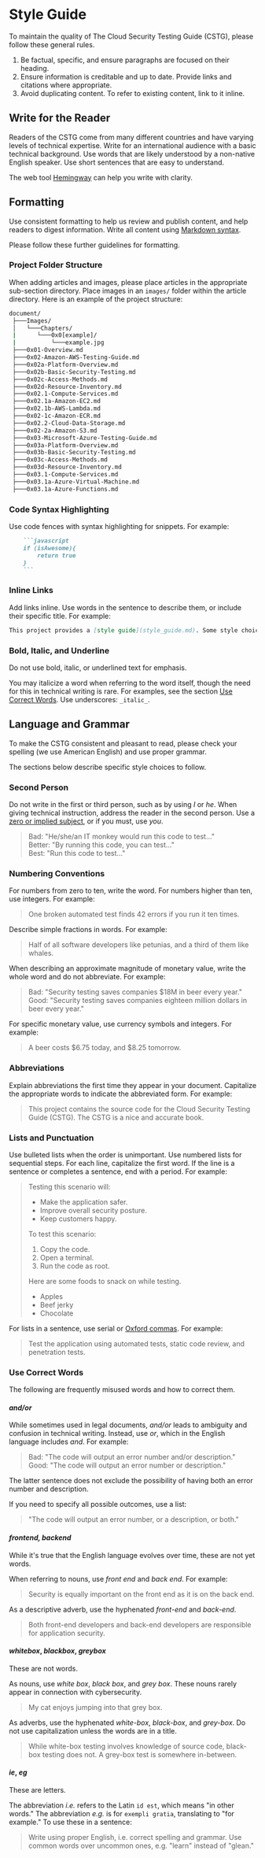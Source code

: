 
# Style Guide

To maintain the quality of The Cloud Security Testing Guide (CSTG), please follow these general rules.

1. Be factual, specific, and ensure paragraphs are focused on their heading.
2. Ensure information is creditable and up to date. Provide links and citations where appropriate.
3. Avoid duplicating content. To refer to existing content, link to it inline.

## Write for the Reader

Readers of the CSTG come from many different countries and have varying levels of technical expertise. Write for an international audience with a basic technical background. Use words that are likely understood by a non-native English speaker. Use short sentences that are easy to understand.

The web tool [Hemingway](https://hemingwayapp.com/) can help you write with clarity.

## Formatting

Use consistent formatting to help us review and publish content, and help readers to digest information. Write all content using [Markdown syntax](https://guides.github.com/features/mastering-markdown/#examples).

Please follow these further guidelines for formatting.


### Project Folder Structure

When adding articles and images, please place articles in the appropriate sub-section directory. Place images in an `images/` folder within the article directory. Here is an example of the project structure:

```sh
document/
 ├───Images/
 │   └───Chapters/
 |	 	└───0x0[example]/
 |	 		└───example.jpg
 ├───0x01-Overview.md
 ├───0x02-Amazon-AWS-Testing-Guide.md
 ├───0x02a-Platform-Overview.md
 ├───0x02b-Basic-Security-Testing.md
 ├───0x02c-Access-Methods.md
 ├───0x02d-Resource-Inventory.md
 ├───0x02.1-Compute-Services.md
 ├───0x02.1a-Amazon-EC2.md
 ├───0x02.1b-AWS-Lambda.md
 ├───0x02-1c-Amazon-ECR.md
 ├───0x02.2-Cloud-Data-Storage.md
 ├───0x02-2a-Amazon-S3.md
 ├───0x03-Microsoft-Azure-Testing-Guide.md
 ├───0x03a-Platform-Overview.md
 ├───0x03b-Basic-Security-Testing.md
 ├───0x03c-Access-Methods.md
 ├───0x03d-Resource-Inventory.md
 ├───0x03.1-Compute-Services.md
 ├───0x03.1a-Azure-Virtual-Machine.md
 ├───0x03.1a-Azure-Functions.md

```

### Code Syntax Highlighting

Use code fences with syntax highlighting for snippets. For example:

```md
    ```javascript
    if (isAwesome){
        return true
    }
    ```
```


### Inline Links

Add links inline. Use words in the sentence to describe them, or include their specific title. For example:

```md
This project provides a [style guide](style_guide.md). Some style choices are taken from the [Chicago Manual of Style](https://www.chicagomanualofstyle.org/).
```

### Bold, Italic, and Underline

Do not use bold, italic, or underlined text for emphasis.

You may italicize a word when referring to the word itself, though the need for this in technical writing is rare. For examples, see the section [Use Correct Words](#use-correct-words). Use underscores: `_italic_`.

## Language and Grammar

To make the CSTG consistent and pleasant to read, please check your spelling (we use American English) and use proper grammar.

The sections below describe specific style choices to follow.


### Second Person

Do not write in the first or third person, such as by using _I_ or _he_. When giving technical instruction, address the reader in the second person. Use a [zero or implied subject](https://en.wikipedia.org/wiki/Subject_(grammar)#Forms_of_the_subject), or if you must, use _you_.

> Bad: "He/she/an IT monkey would run this code to test..."  
> Better: "By running this code, you can test..."  
> Best: "Run this code to test..."

### Numbering Conventions

For numbers from zero to ten, write the word. For numbers higher than ten, use integers. For example:

> One broken automated test finds 42 errors if you run it ten times.

Describe simple fractions in words. For example:

> Half of all software developers like petunias, and a third of them like whales.

When describing an approximate magnitude of monetary value, write the whole word and do not abbreviate. For example:

> Bad: "Security testing saves companies $18M in beer every year."  
> Good: "Security testing saves companies eighteen million dollars in beer every year."

For specific monetary value, use currency symbols and integers. For example:

> A beer costs $6.75 today, and $8.25 tomorrow.

### Abbreviations

Explain abbreviations the first time they appear in your document. Capitalize the appropriate words to indicate the abbreviated form. For example:

> This project contains the source code for the Cloud Security Testing Guide (CSTG). The CSTG is a nice and accurate book.

### Lists and Punctuation

Use bulleted lists when the order is unimportant. Use numbered lists for sequential steps. For each line, capitalize the first word. If the line is a sentence or completes a sentence, end with a period. For example:

> Testing this scenario will:
>
> - Make the application safer.
> - Improve overall security posture.
> - Keep customers happy.
>
> To test this scenario:
>
> 1. Copy the code.
> 2. Open a terminal.
> 3. Run the code as root.
>
> Here are some foods to snack on while testing.
>
> - Apples
> - Beef jerky
> - Chocolate

For lists in a sentence, use serial or [Oxford commas](https://www.grammarly.com/blog/what-is-the-oxford-comma-and-why-do-people-care-so-much-about-it/). For example:

> Test the application using automated tests, static code review, and penetration tests.

### Use Correct Words

The following are frequently misused words and how to correct them.

#### _and/or_

While sometimes used in legal documents, _and/or_ leads to ambiguity and confusion in technical writing. Instead, use _or_, which in the English language includes _and_. For example:

> Bad: "The code will output an error number and/or description."  
> Good: "The code will output an error number or description."

The latter sentence does not exclude the possibility of having both an error number and description.

If you need to specify all possible outcomes, use a list:

> "The code will output an error number, or a description, or both."

#### _frontend, backend_

While it's true that the English language evolves over time, these are not yet words.

When referring to nouns, use _front end_ and _back end_. For example:

> Security is equally important on the front end as it is on the back end.

As a descriptive adverb, use the hyphenated _front-end_ and _back-end_.

> Both front-end developers and back-end developers are responsible for application security.

#### _whitebox_, _blackbox_, _greybox_

These are not words.

As nouns, use _white box_, _black box_, and _grey box_. These nouns rarely appear in connection with cybersecurity.

> My cat enjoys jumping into that grey box.

As adverbs, use the hyphenated _white-box_, _black-box_, and _grey-box_. Do not use capitalization unless the words are in a title.

> While white-box testing involves knowledge of source code, black-box testing does not. A grey-box test is somewhere in-between.

#### _ie_, _eg_

These are letters.

The abbreviation _i.e._ refers to the Latin `id est`, which means "in other words." The abbreviation _e.g._ is for `exempli gratia`, translating to "for example." To use these in a sentence:

> Write using proper English, i.e. correct spelling and grammar. Use common words over uncommon ones, e.g. "learn" instead of "glean."

